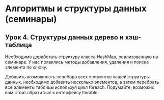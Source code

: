 # Алгоритмы и структуры данных (семинары)

## Урок 4. Структуры данных дерево и хэш-таблица

Необходимо доработать структуру класса HashMap, реализованную на семинаре.
У нас появились методы добавления, удаления и поиска элемента по ключу.

Добавить возможность перебора всех элементов нашей структуры данных, необходимо добавить несколько элементов, а затем
перебрать все элементы таблицы используя цикл foreach. Подумайте, возможно вам стоит обратиться к интерфейсу Iterable.